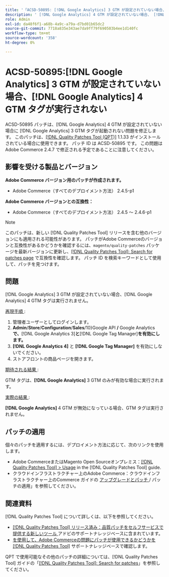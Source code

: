 ```yaml
---
title: '「ACSD-50895: [!DNL Google Analytics] 3 GTM が設定されていない場合、GTM タグが実行され  [!DNL Google Analytics]  せん」'
description: ' [!DNL Google Analytics] 4 GTM が設定されていない場合、 [!DNL Google Analytics] 3 GTM タグが実行されないAdobe Commerceの問題を修正するために、ACSD-50895 パッチを適用します。'
role: Admin
exl-id: da48f6f1-a68b-4a9c-a79a-d7bd01b65dc2
source-git-commit: 7718a835e343ae7da9ff79f690503b4ee1d140fc
workflow-type: tm+mt
source-wordcount: '358'
ht-degree: 0%

---
```


# ACSD-50895:[!DNL Google Analytics] 3 GTM が設定されていない場合、[!DNL Google Analytics] 4 GTM タグが実行されない

ACSD-50895 パッチは、[!DNL Google Analytics] 4 GTM が設定されていない場合に [!DNL Google Analytics] 3 GTM タグが起動されない問題を修正します。 このパッチは、[[!DNL Quality Patches Tool (QPT)]](/help/announcements/adobe-commerce-announcements/magento-quality-patches-released-new-tool-to-self-serve-quality-patches.md) 1.1.33 がインストールされている場合に使用できます。 パッチ ID は ACSD-50895 です。 この問題はAdobe Commerce 2.4.7 で修正される予定であることに注意してください。

## 影響を受ける製品とバージョン

**Adobe Commerce バージョン用のパッチが作成されます。**

* Adobe Commerce（すべてのデプロイメント方法） 2.4.5-p1

**Adobe Commerce バージョンとの互換性：**

* Adobe Commerce（すべてのデプロイメント方法） 2.4.5 ～ 2.4.6-p1

>[!NOTE]
>
>このパッチは、新しい [!DNL Quality Patches Tool] リリースを含む他のバージョンにも適用される可能性があります。 パッチがAdobe Commerceのバージョンと互換性があるかどうかを確認するには、`magento/quality-patches` パッケージを最新バージョンに更新し、[[!DNL Quality Patches Tool]: Search for patches page](https://experienceleague.adobe.com/tools/commerce-quality-patches/index.html) で互換性を確認します。 パッチ ID を検索キーワードとして使用して、パッチを見つけます。

## 問題

[!DNL Google Analytics] 3 GTM が設定されていない場合、[!DNL Google Analytics] 4 GTM タグは実行されません。

<u> 再現手順 </u>:

1. 管理者ユーザーとしてログインします。
1. **Admin**/**Store**/**Configuration**/**Sales**/10}Google API **/** Google Analytics **で、**[!DNL Google Analytics 3]**と&#x200B;**[!DNL Google Tag Manager]**を有効にします。**
1. **[!DNL Google Analytics 4]** と **[!DNL Google Tag Manager]** を有効にしないでください。
1. ストアフロントの商品ページを開きます。

<u> 期待される結果 </u>:

GTM タグは、**[!DNL Google Analytics]** 3 GTM のみが有効な場合に実行されます。

<u> 実際の結果 </u>:

**[!DNL Google Analytics]** 4 GTM が無効になっている場合、GTM タグは実行されません。

## パッチの適用

個々のパッチを適用するには、デプロイメント方法に応じて、次のリンクを使用します。

* Adobe CommerceまたはMagento Open Sourceオンプレミス：[[!DNL Quality Patches Tool] > Usage](https://experienceleague.adobe.com/docs/commerce-operations/tools/quality-patches-tool/usage.html) in the [!DNL Quality Patches Tool] guide.
* クラウドインフラストラクチャー上のAdobe Commerce：クラウドインフラストラクチャー上のCommerce ガイドの [ アップグレードとパッチ ](https://experienceleague.adobe.com/docs/commerce-cloud-service/user-guide/develop/upgrade/apply-patches.html)/ パッチの適用」を参照してください。

## 関連資料

[!DNL Quality Patches Tool] について詳しくは、以下を参照してください。

* [[!DNL Quality Patches Tool]  リリース済み：品質パッチをセルフサービスで提供する新しいツール ](/help/announcements/adobe-commerce-announcements/magento-quality-patches-released-new-tool-to-self-serve-quality-patches.md) アドビのサポートナレッジベースに含まれています。
* [ を使用して、Adobe Commerceの問題にパッチが使用できるかどうかを  [!DNL Quality Patches Tool]](/help/support-tools/patches-available-in-qpt-tool/check-patch-for-magento-issue-with-magento-quality-patches.md) サポートナレッジベースで確認します。

QPT で使用可能なその他のパッチの詳細については、[!DNL Quality Patches Tool] ガイドの「[[!DNL Quality Patches Tool]: Search for patches](https://experienceleague.adobe.com/tools/commerce-quality-patches/index.html)」を参照してください。
